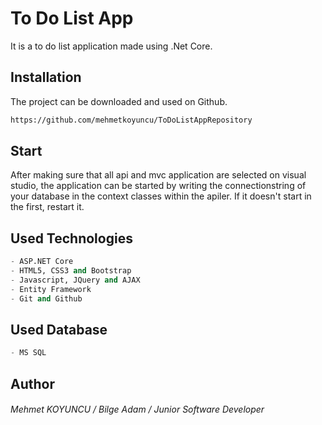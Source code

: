 # To Do List  App

It is a to do list application made using .Net Core. 

## Installation

The project can be downloaded and used on Github.

```bash
https://github.com/mehmetkoyuncu/ToDoListAppRepository
```





## Start


After making sure that all api and mvc application are selected on visual studio, the application can be started by writing the connectionstring of your database in the context classes within the apiler. If it doesn't start in the first, restart it.











## Used Technologies

```python
- ASP.NET Core
- HTML5, CSS3 and Bootstrap
- Javascript, JQuery and AJAX
- Entity Framework
- Git and Github
```

## Used Database

```python
- MS SQL
```








## Author
###### Mehmet KOYUNCU / Bilge Adam / Junior Software Developer
